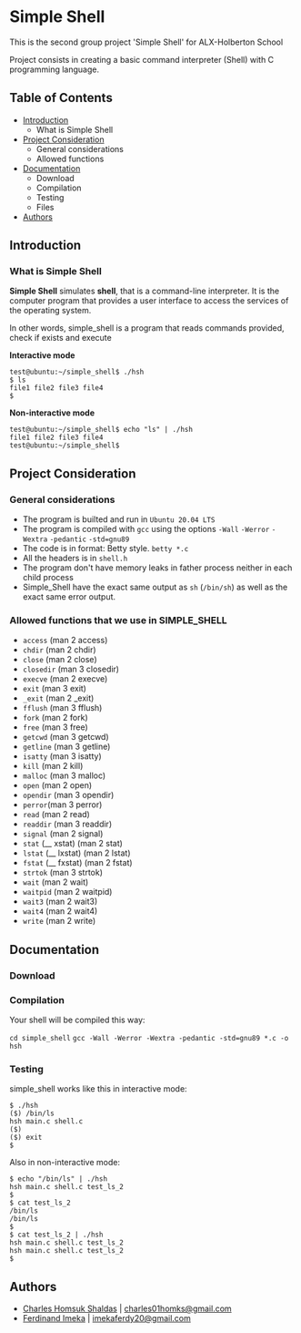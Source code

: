 # Simple Shell
 This is the second group project 'Simple Shell' for ALX-Holberton School

 Project consists in creating a basic command interpreter (Shell) with C programming language.

 ## Table of Contents
* [Introduction](#Introduction)
  * What is Simple Shell
* [Project Consideration](#Project-Consideration)
    * General considerations
    * Allowed functions
* [Documentation](#Documentation)
    * Download
    * Compilation
    * Testing
    * Files
* [Authors](#Authors)

## Introduction

### What is Simple Shell
**Simple Shell** simulates **shell**, that is a command-line interpreter. It is the computer program that provides a user interface to access the services of the operating system.

In other words, simple_shell is a program that reads commands provided, check if exists and execute

**Interactive mode**

    test@ubuntu:~/simple_shell$ ./hsh
    $ ls
    file1 file2 file3 file4
    $ 

**Non-interactive mode**

    test@ubuntu:~/simple_shell$ echo "ls" | ./hsh
    file1 file2 file3 file4
    test@ubuntu:~/simple_shell$

## Project Consideration

### General considerations
 * The program is builted and run in `Ubuntu 20.04 LTS`
 * The program is compiled with `gcc` using the options `-Wall` `-Werror` `-Wextra` `-pedantic` `-std=gnu89`
 * The code is in format: Betty style. `betty *.c`
 * All the headers is in `shell.h`
 * The program don't have memory leaks in father process neither in each child process
 * Simple_Shell have the exact same output as `sh` (`/bin/sh`) as well as the exact same error output.

<!-- All your files should end with a new line
A README.md file, at the root of the folder of the project is mandatory
Your code should use the Betty style. It will be checked using betty-style.pl and betty-doc.pl
Your shell should not have any memory leaks
No more than 5 functions per file
All your header files should be include guarded -->

<!-- 
GitHub
There should be one project repository per group. If you clone/fork/whatever a project repository with the same name before the second deadline, you risk a 0% score.
 -->

### Allowed functions that we use in SIMPLE_SHELL
* `access` (man 2 access)
* `chdir` (man 2 chdir)
* `close` (man 2 close)
* `closedir` (man 3 closedir)
* `execve` (man 2 execve)
* `exit` (man 3 exit)
* `_exit` (man 2 _exit)
* `fflush` (man 3 fflush)
* `fork` (man 2 fork)
* `free` (man 3 free)
* `getcwd` (man 3 getcwd)
* `getline` (man 3 getline)
* `isatty` (man 3 isatty)
* `kill` (man 2 kill)
* `malloc` (man 3 malloc)
* `open` (man 2 open)
* `opendir` (man 3 opendir)
* `perror`(man 3 perror)
* `read` (man 2 read)
* `readdir` (man 3 readdir)
* `signal` (man 2 signal)
* `stat` (__ xstat) (man 2 stat)
* `lstat` (__ lxstat) (man 2 lstat)
* `fstat` (__ fxstat) (man 2 fstat)
* `strtok` (man 3 strtok)
* `wait` (man 2 wait)
* `waitpid` (man 2 waitpid)
* `wait3` (man 2 wait3)
* `wait4` (man 2 wait4)
* `write` (man 2 write)

## Documentation

### Download
<!-- You can clone this repository this way:
`git clone  https://github.com/Mightysho/simple_shell.git`
 -->
### Compilation
Your shell will be compiled this way:

`cd simple_shell`
`gcc -Wall -Werror -Wextra -pedantic -std=gnu89 *.c -o hsh`

### Testing

simple_shell works like this in interactive mode:

```
$ ./hsh
($) /bin/ls
hsh main.c shell.c
($)
($) exit
$
```

Also in non-interactive mode:

```
$ echo "/bin/ls" | ./hsh
hsh main.c shell.c test_ls_2
$
$ cat test_ls_2
/bin/ls
/bin/ls
$
$ cat test_ls_2 | ./hsh
hsh main.c shell.c test_ls_2
hsh main.c shell.c test_ls_2
$
```

<!-- ### Examples

```
$ ls
alias              f_alias_list.c        f_handle_comment.c                  f_strings2.c                help                _own_memory.c  _strncpy.c
a.out              f_builtin_utils.c     f_handle_enter.c                    f_strings.c                 _help.c             _puts.c        _strtok.c
AUTHORS            f_command_handlers.c  f_handle_shell_logical_operators.c  f_strings_creations.c       _history.c          README.md      unset
builtins.c         f_error.c             f_linked_lists.c                    _getenv.c                   hsh                 set            _write_history.c
cd                 f_exit.c              f_memory.c                          _get_history_lines_count.c  main.c              shell.h
_dollar_special.c  f_handle_builtins.c   f_special.c                         _handle_var_replacement.c   man_1_simple_shell  _strcpy.c
```
```
$ pwd
/home/vagrant/proyecto_final/simple_shell
``` -->
<!-- It works with spaces:
```
$ ls        -la
total 248
drwxrwxr-x  3 vagrant vagrant  4096 Apr 17 00:33 .
drwxrwxr-x 11 vagrant vagrant  4096 Apr 16 21:24 ..
-rw-rw-r--  1 vagrant vagrant   584 Apr 15 14:44 alias
-rwxrwxr-x  1 vagrant vagrant 34624 Apr 16 22:01 a.out
-rw-rw-r--  1 vagrant vagrant   159 Apr 15 14:44 AUTHORS
-rw-rw-r--  1 vagrant vagrant  3978 Apr 16 19:37 builtins.c
-rw-rw-r--  1 vagrant vagrant  1599 Apr 15 14:44 cd
-rw-rw-r--  1 vagrant vagrant   487 Apr 15 14:44 _dollar_special.c
-rw-rw-r--  1 vagrant vagrant  3934 Apr 16 17:13 f_alias_list.c
-rw-rw-r--  1 vagrant vagrant  1083 Apr 16 19:37 f_builtin_utils.c
-rw-rw-r--  1 vagrant vagrant  3018 Apr 16 17:13 f_command_handlers.c
-rw-rw-r--  1 vagrant vagrant   754 Apr 16 19:37 f_error.c
-rw-rw-r--  1 vagrant vagrant  1372 Apr 16 19:37 f_exit.c
-rw-rw-r--  1 vagrant vagrant  1910 Apr 16 19:37 f_handle_builtins.c
-rw-rw-r--  1 vagrant vagrant   502 Apr 15 14:44 f_handle_comment.c
``` -->
<!-- ### Principal Function

##|File|Description
---|---|---
1|[README.md](./README.md)|Readme
2|[main.c](./main.c)|Entry point of the simple_shell program
3|[f_handle_shell_logical_operators.c](./f_handle_shell_logical_operators.c)|Function to handle the semicolon and enter block per block to execute commands
3|[shell.h](./shell.h)|Header file

## Other Functions 
##|File|Description
---|---|---
1|[f_command_handlers.c](./f_command_handlers.c)|Function with relation with parse, buil a path command and checks if the command to execute could be found in PATH's dirs
2|[f_handle_builtins.c](./f_handle_builtins.c)|Function that verifies if a command is a builtin or not and executes
3|[builtins.c](./builtins.c)|set, unset env
4|[f_handle_comment.c](./f_handle_comment.c)|Handle comment #
 -->
<!-- ### Manual of the program & Help program
##|File|Description
---|---|---
1|[man_1_simple_shell](./man_1_simple_shell)|Manual of simple shell
2|[help](./_help.c)|Function of help

## Help Files

##|File|Description
---|---|---
1|[help](./help)|help file of help
2|[alias](./main.c)|help file of alias
 -->

## Authors

- [Charles Homsuk Shaldas](https://github.com/Charles-Homks/) | <charles01homks@gmail.com>
- [Ferdinand Imeka](https://github.com/imekaferdy) | <imekaferdy20@gmail.com>
